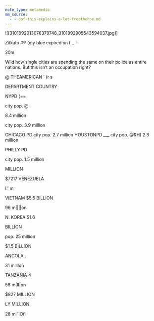 ```yaml
---
note_type: metamedia
mm_source:
  - - oof-this-explains-a-lot-freethehoe.md
---
```


![[3101892913076379748_3101892905543594037.jpg]]

Zitkato #® (my blue expired on t... -

20m

Wild how single cities are spending the same
on their police as entire nations. But this
isn’t an occupation right?

@ THEAMERICAN ' (r s

DEPARTMENT COUNTRY

NYPD (==

city pop. @

8.4 million

city pop.
3.9 million

CHICAGO PD
city pop.
2.7 million
HOUSTONPD ___
city pop.  \@&H)
2.3 million

PHILLY PD

city pop.
1.5 million

MILLION

$7217 VENEZUELA

I.' m

VIETNAM $5.5
BILLION

96 m||||on

N. KOREA $1.6

BILLION

pop.
25 million

$1.5
BILLION

ANGOLA
.

31 mllllon

TANZANIA
4

58 m|II|on

$827
MILLION

LY
MILLION

28 ml“IOﬂ


